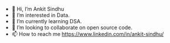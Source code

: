 - 👋 Hi, I’m Ankit Sindhu
- 👀 I’m interested in Data.
- 🌱 I’m currently learning DSA.
- 💞️ I’m looking to collaborate on open source code.
- 📫 How to reach me https://www.linkedin.com/in/ankit-sindhu/

<!---
ankit145/ankit145 is a ✨ special ✨ repository because its `README.md` (this file) appears on your GitHub profile.
You can click the Preview link to take a look at your changes.
--->
